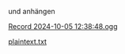 und anhängen

[Record 2024-10-05 12:38:48.ogg](file_d58b1b6775eb8dd1b58a9b318aa80dd3.ogg)

[plaintext.txt](file_8f97504f8d29d4f6ca740f06c87dd118.txt)
